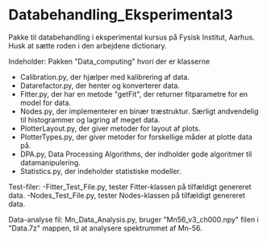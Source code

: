 # Databehandling_Eksperimental3
Pakke til databehandling i eksperimental kursus på Fysisk Institut, Aarhus.
Husk at sætte roden i den arbejdene dictionary.

Indeholder:
Pakken "Data_computing" hvori der er klasserne
 - Calibration.py, der hjælper med kalibrering af data.
 - Datarefactor.py, der henter og konverterer data.
 - Fitter.py, der har en metode "getFit", der returner fitparametre for en model for data.
 - Nodes.py, der implementerer en binær træstruktur. Særligt andvendelig til histogrammer og lagring af meget data.
 - PlotterLayout.py, der giver metoder for layout af plots.
 - PlotterTypes.py, der giver metoder for forskellige måder at plotte data på.
 - DPA.py, Data Processing Algorithms, der indholder gode algoritmer til datamanipulering.
 - Statistics.py, der indeholder statistiske modeller.
 
 Test-filer:
 -Fitter_Test_File.py, tester Fitter-klassen på tilfældigt genereret data.
 -Nodes_Test_File.py, tester Nodes-klassen på tilfældigt genereret data. 
 
 Data-analyse fil:
 Mn_Data_Analysis.py, bruger "Mn56_v3_ch000.npy" filen i "Data.7z" mappen, til at analysere spektrummet af Mn-56.
 
 


